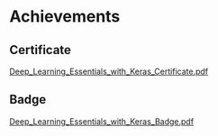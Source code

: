 

# Achievements
## Certificate
[Deep_Learning_Essentials_with_Keras_Certificate.pdf](https://prod-files-secure.s3.us-west-2.amazonaws.com/03e82b26-cccb-4906-bb56-adabcbdc0655/f5cf1405-8a02-49a4-beb6-3d50b033ba6e/Deep_Learning_Essentials_with_Keras_Certificate.pdf?X-Amz-Algorithm=AWS4-HMAC-SHA256&X-Amz-Content-Sha256=UNSIGNED-PAYLOAD&X-Amz-Credential=ASIAZI2LB466VBHBURMQ%2F20250130%2Fus-west-2%2Fs3%2Faws4_request&X-Amz-Date=20250130T231437Z&X-Amz-Expires=3600&X-Amz-Security-Token=IQoJb3JpZ2luX2VjEKf%2F%2F%2F%2F%2F%2F%2F%2F%2F%2FwEaCXVzLXdlc3QtMiJIMEYCIQC1pGC67z373OX761mMPYOeDCw44ZGEkt3rVOJdJy4rIgIhAPHOhcfe8at456Lv0lYmG%2Bx8tDET2eJIOmik7GZp2fk5KogECLD%2F%2F%2F%2F%2F%2F%2F%2F%2F%2FwEQABoMNjM3NDIzMTgzODA1Igyusj20KI5pvdy4lQgq3APGsUKopi6tZijSu4dJJOdHDyWPTmAphCVGYXP46y41SXQM4KCoq5ezYlPAMrhfQlh1a3mzbTS3W5XCLj1J1DBL34IY%2Ff4zbNjU%2Bkp4Qh0VNP2FY1rTnwpW83bcZyuqUTwrQ6yw9WXlvx5xtyY4F8WicLLSvrZ%2FAIZ2fuESz6vry2mvOGAk17XBU8OnyUiVCazkxPWRSAWnN0RlFIsIP7HEvy5jqNCqCaTttwWMsAndffmex6dZfX64a%2FQJKgGf2TFBbF6erKDql0GnrT%2ForC4nmqWmxcmY8BKUcJVbIY3LRnajEhtASdK4W5R8pIcLPJB4y4IMBoHvsSqgVwMVX3sjzH84yZXWmTXhDDcyrMHmN67%2FYMPLh%2B9kE1CzKkT14cscPJ8jCVDPlKlAW7v76BId4Zorxk0g%2BaoRYShsqFDoioKgdXWD3HEMzubV4gQUKs%2B1Qlv6Rq2uPCSxIROkVcOxd0CXMy5%2B8IARnCeMrrENOD%2BBG7%2FwfNn49x7v9lu4XGaACQAfU%2FA6FQbuxBcqB5YTzFpWxKCKENLdL2HGWBdTC4qNTHwbGWA0ChQHQc50qxr0vNcDXrj%2Br%2BOCg9hqFfVNlV0C4MzLWs36dOugxOXDdthbJ0WCPD8niB6suDD3%2FO%2B8BjqkAfHUO%2FLetlWSbqnIm4PSllljZmbEYel4X3eGkYJdQs3bpSaTFmy9l7fAIdSSrP2J4l5%2BppZzuo7z%2BH%2F9bnEwzV3xSWYn7ESXrHlZj0Pe0oeLLXYKVUdKtALOa9xSYNeLzZBKkqSOiDlkPBsWnP8Lax5oYO6DKQCKnMqnIGKcNtIftDygqwCoML3t2FSa7kqZWNdoKAHsOGL%2BQT6v6Q4wFDUqLPS8&X-Amz-Signature=528a0c84e1d8be7a53a8dd4e73e0df303e3bc391c0ea27f77f2c51d08428e5f2&X-Amz-SignedHeaders=host&x-id=GetObject)
## Badge
[Deep_Learning_Essentials_with_Keras_Badge.pdf](https://prod-files-secure.s3.us-west-2.amazonaws.com/03e82b26-cccb-4906-bb56-adabcbdc0655/5c209097-6d96-477f-a031-edc11aa6225f/Deep_Learning_Essentials_with_Keras_Badge.pdf?X-Amz-Algorithm=AWS4-HMAC-SHA256&X-Amz-Content-Sha256=UNSIGNED-PAYLOAD&X-Amz-Credential=ASIAZI2LB466VBHBURMQ%2F20250130%2Fus-west-2%2Fs3%2Faws4_request&X-Amz-Date=20250130T231437Z&X-Amz-Expires=3600&X-Amz-Security-Token=IQoJb3JpZ2luX2VjEKf%2F%2F%2F%2F%2F%2F%2F%2F%2F%2FwEaCXVzLXdlc3QtMiJIMEYCIQC1pGC67z373OX761mMPYOeDCw44ZGEkt3rVOJdJy4rIgIhAPHOhcfe8at456Lv0lYmG%2Bx8tDET2eJIOmik7GZp2fk5KogECLD%2F%2F%2F%2F%2F%2F%2F%2F%2F%2FwEQABoMNjM3NDIzMTgzODA1Igyusj20KI5pvdy4lQgq3APGsUKopi6tZijSu4dJJOdHDyWPTmAphCVGYXP46y41SXQM4KCoq5ezYlPAMrhfQlh1a3mzbTS3W5XCLj1J1DBL34IY%2Ff4zbNjU%2Bkp4Qh0VNP2FY1rTnwpW83bcZyuqUTwrQ6yw9WXlvx5xtyY4F8WicLLSvrZ%2FAIZ2fuESz6vry2mvOGAk17XBU8OnyUiVCazkxPWRSAWnN0RlFIsIP7HEvy5jqNCqCaTttwWMsAndffmex6dZfX64a%2FQJKgGf2TFBbF6erKDql0GnrT%2ForC4nmqWmxcmY8BKUcJVbIY3LRnajEhtASdK4W5R8pIcLPJB4y4IMBoHvsSqgVwMVX3sjzH84yZXWmTXhDDcyrMHmN67%2FYMPLh%2B9kE1CzKkT14cscPJ8jCVDPlKlAW7v76BId4Zorxk0g%2BaoRYShsqFDoioKgdXWD3HEMzubV4gQUKs%2B1Qlv6Rq2uPCSxIROkVcOxd0CXMy5%2B8IARnCeMrrENOD%2BBG7%2FwfNn49x7v9lu4XGaACQAfU%2FA6FQbuxBcqB5YTzFpWxKCKENLdL2HGWBdTC4qNTHwbGWA0ChQHQc50qxr0vNcDXrj%2Br%2BOCg9hqFfVNlV0C4MzLWs36dOugxOXDdthbJ0WCPD8niB6suDD3%2FO%2B8BjqkAfHUO%2FLetlWSbqnIm4PSllljZmbEYel4X3eGkYJdQs3bpSaTFmy9l7fAIdSSrP2J4l5%2BppZzuo7z%2BH%2F9bnEwzV3xSWYn7ESXrHlZj0Pe0oeLLXYKVUdKtALOa9xSYNeLzZBKkqSOiDlkPBsWnP8Lax5oYO6DKQCKnMqnIGKcNtIftDygqwCoML3t2FSa7kqZWNdoKAHsOGL%2BQT6v6Q4wFDUqLPS8&X-Amz-Signature=11a152e02a19a0bd3b8cecd1d02cf2da86010bd1879f856e994078d8f6b26338&X-Amz-SignedHeaders=host&x-id=GetObject)
